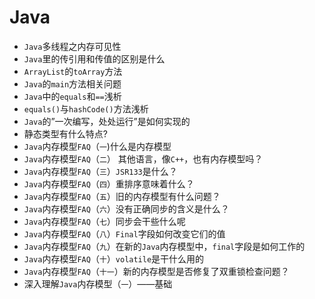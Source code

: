 # Java
* `Java`多线程之内存可见性
* `Java`里的传引用和传值的区别是什么
* `ArrayList`的`toArray`方法
* `Java`的`main`方法相关问题
* `Java`中的`equals`和`==`浅析
* `equals()`与`hashCode()`方法浅析
* `Java`的”一次编写，处处运行”是如何实现的
* 静态类型有什么特点?
* `Java`内存模型`FAQ`（`一`)什么是内存模型
* `Java`内存模型`FAQ`（`二`） 其他语言，像`C++`，也有内存模型吗？
* `Java`内存模型`FAQ`（`三`）`JSR133`是什么？
* `Java`内存模型`FAQ`（`四`）重排序意味着什么？
* `Java`内存模型`FAQ`（`五`）旧的内存模型有什么问题？
* `Java`内存模型`FAQ`（`六`）没有正确同步的含义是什么？
* `Java`内存模型`FAQ`（`七`）同步会干些什么呢
* `Java`内存模型`FAQ`（`八`）`Final`字段如何改变它们的值
* `Java`内存模型`FAQ`（`九`）在新的`Java`内存模型中，`final`字段是如何工作的
* `Java`内存模型`FAQ`（`十`）`volatile`是干什么用的
* `Java`内存模型`FAQ`（`十一`）新的内存模型是否修复了双重锁检查问题？
* 深入理解`Java`内存模型（`一`）——基础
